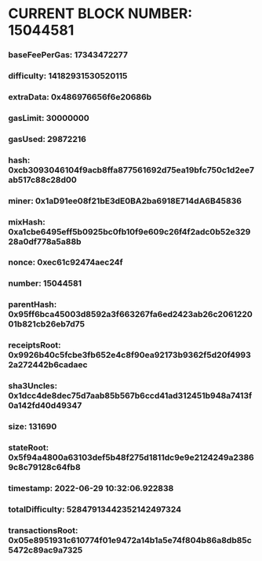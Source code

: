 # CURRENT BLOCK NUMBER: 15044581

### baseFeePerGas: 17343472277
### difficulty: 14182931530520115
### extraData: 0x486976656f6e20686b
### gasLimit: 30000000
### gasUsed: 29872216
### hash: 0xcb3093046104f9acb8ffa877561692d75ea19bfc750c1d2ee7ab517c88c28d00
### miner: 0x1aD91ee08f21bE3dE0BA2ba6918E714dA6B45836
### mixHash: 0xa1cbe6495eff5b0925bc0fb10f9e609c26f4f2adc0b52e32928a0df778a5a88b
### nonce: 0xec61c92474aec24f
### number: 15044581
### parentHash: 0x95ff6bca45003d8592a3f663267fa6ed2423ab26c206122001b821cb26eb7d75
### receiptsRoot: 0x9926b40c5fcbe3fb652e4c8f90ea92173b9362f5d20f49932a272442b6cadaec
### sha3Uncles: 0x1dcc4de8dec75d7aab85b567b6ccd41ad312451b948a7413f0a142fd40d49347
### size: 131690
### stateRoot: 0x5f94a4800a63103def5b48f275d1811dc9e9e2124249a23869c8c79128c64fb8
### timestamp: 2022-06-29 10:32:06.922838
### totalDifficulty: 52847913442352142497324
### transactionsRoot: 0x05e8951931c610774f01e9472a14b1a5e74f804b86a8db85c5472c89ac9a7325
